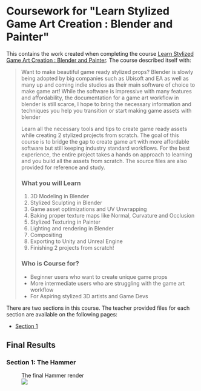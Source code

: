 # Coursework for "Learn Stylized Game Art Creation : Blender and Painter"

This contains the work created when completing the course [Learn Stylized Game Art Creation : Blender and Painter](https://www.udemy.com/course/learn-stylized-game-art-creation-blender-and-painter/). The course described itself with:

> Want to make beautiful game ready stylized props? Blender is slowly being adopted by big companies such as Ubisoft and EA as well as many up and coming indie studios as their main software of choice to make game art! While the software is impressive with many features and affordability, the documentation for a game art workflow in blender is still scarce, I hope to bring the necessary information and techniques you help you transition or start making game assets with blender
>
> Learn all the necessary tools and tips to create game ready assets while creating 2 stylized projects from scratch. The goal of this course is to bridge the gap to create game art with more affordable software but still keeping industry standard workflows. For the best experience, the entire project takes a hands on approach to learning and you build all the assets from scratch. The source files are also provided for reference and study.
>
> ### What you will Learn
>
> 1. 3D Modeling in Blender
> 2. Stylized Sculpting in Blender
> 3. Game asset optimizations and UV Unwrapping
> 4. Baking proper texture maps like Normal, Curvature and Occlusion
> 5. Stylized Texturing in Painter
> 6. Lighting and rendering in Blender
> 7. Compositing
> 8. Exporting to Unity and Unreal Engine
> 9. Finishing 2 projects from scratch!
> 
> ### Who is Course for?
> * Beginner users who want to create unique game props
> * More intermediate users who are struggling with the game art workflow
> * For Aspiring stylized 3D artists and Game Devs

There are two sections in this course. The teacher provided files for each section are available on the following pages:
* [Section 1](https://github.com/realityforge/course-learn-stylized-game-art-creation-blender-and-painter/releases/tag/Section1_Start)

## Final Results

### Section 1: The Hammer

<figure>
<figcaption>The final Hammer render</figcaption>
<img src="Section1/Production/Hammer.png">
</figure>
